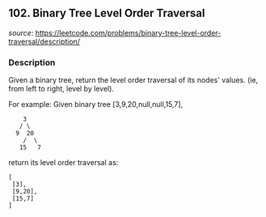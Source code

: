 ## 102. Binary Tree Level Order Traversal

_source_:
https://leetcode.com/problems/binary-tree-level-order-traversal/description/

### Description

Given a binary tree, return the level order traversal of its nodes' values.
(ie, from left to right, level by level).

For example:
Given binary tree [3,9,20,null,null,15,7],

```
    3
   / \
  9  20
    /  \
   15   7
```

return its level order traversal as:

```
[
 [3],
 [9,20],
 [15,7]
]
```
